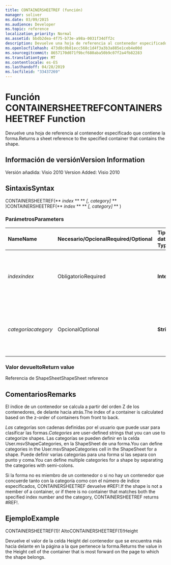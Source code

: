```yaml
---
title: CONTAINERSHEETREF (función)
manager: soliver
ms.date: 03/09/2015
ms.audience: Developer
ms.topic: reference
localization_priority: Normal
ms.assetid: bbdb2dea-4f75-b73e-a98a-0031f34dff2c
description: Devuelve una hoja de referencia al contenedor especificado que contiene la forma.
ms.openlocfilehash: 473d8c0b81ecc568c1d4f3a3b3a885e1ceb4e00d
ms.sourcegitcommit: 8657170d071f9bcf680aba50b9c07f2a4fb82283
ms.translationtype: MT
ms.contentlocale: es-ES
ms.lasthandoff: 04/28/2019
ms.locfileid: "33437269"
---
```

# <a name="containersheetref-function"></a><span data-ttu-id="e2eec-103">Función CONTAINERSHEETREF</span><span class="sxs-lookup"><span data-stu-id="e2eec-103">CONTAINERSHEETREF Function</span></span>

<span data-ttu-id="e2eec-104">Devuelve una hoja de referencia al contenedor especificado que contiene la forma.</span><span class="sxs-lookup"><span data-stu-id="e2eec-104">Returns a sheet reference to the specified container that contains the shape.</span></span>
  
## <a name="version-information"></a><span data-ttu-id="e2eec-105">Información de versión</span><span class="sxs-lookup"><span data-stu-id="e2eec-105">Version Information</span></span>

<span data-ttu-id="e2eec-106">Versión añadida: Visio 2010
</span><span class="sxs-lookup"><span data-stu-id="e2eec-106">Version Added: Visio 2010</span></span> 
  
## <a name="syntax"></a><span data-ttu-id="e2eec-107">Sintaxis</span><span class="sxs-lookup"><span data-stu-id="e2eec-107">Syntax</span></span>

<span data-ttu-id="e2eec-108">CONTAINERSHEETREF(\*\* *index* \*\* \*\* *[, category]* \*\* )</span><span class="sxs-lookup"><span data-stu-id="e2eec-108">CONTAINERSHEETREF(\*\* *index* \*\* \*\* *[, category]* \*\* )</span></span> 
  
### <a name="parameters"></a><span data-ttu-id="e2eec-109">Parámetros</span><span class="sxs-lookup"><span data-stu-id="e2eec-109">Parameters</span></span>

|<span data-ttu-id="e2eec-110">**Name**</span><span class="sxs-lookup"><span data-stu-id="e2eec-110">**Name**</span></span>|<span data-ttu-id="e2eec-111">**Necesario/Opcional**</span><span class="sxs-lookup"><span data-stu-id="e2eec-111">**Required/Optional**</span></span>|<span data-ttu-id="e2eec-112">**Tipo de datos**</span><span class="sxs-lookup"><span data-stu-id="e2eec-112">**Data Type**</span></span>|<span data-ttu-id="e2eec-113">**Descripción**</span><span class="sxs-lookup"><span data-stu-id="e2eec-113">**Description**</span></span>|
|:-----|:-----|:-----|:-----|
| <span data-ttu-id="e2eec-114">_index_</span><span class="sxs-lookup"><span data-stu-id="e2eec-114">_index_</span></span> <br/> |<span data-ttu-id="e2eec-115">Obligatorio</span><span class="sxs-lookup"><span data-stu-id="e2eec-115">Required</span></span>  <br/> |<span data-ttu-id="e2eec-116">**Integer**</span><span class="sxs-lookup"><span data-stu-id="e2eec-116">**Integer**</span></span> <br/> |<span data-ttu-id="e2eec-p101">Índice basado en 1 del contenedor. Para obtener más información, vea los comentarios.</span><span class="sxs-lookup"><span data-stu-id="e2eec-p101">The 1-based index of the container. See Remarks for more information.</span></span>  <br/> |
| <span data-ttu-id="e2eec-119">_categoría_</span><span class="sxs-lookup"><span data-stu-id="e2eec-119">_category_</span></span> <br/> |<span data-ttu-id="e2eec-120">Opcional</span><span class="sxs-lookup"><span data-stu-id="e2eec-120">Optional</span></span>  <br/> |<span data-ttu-id="e2eec-121">**String**</span><span class="sxs-lookup"><span data-stu-id="e2eec-121">**String**</span></span> <br/> |<span data-ttu-id="e2eec-p102">Categoría del contenedor. Para obtener más información, vea los comentarios.</span><span class="sxs-lookup"><span data-stu-id="e2eec-p102">The category of the container. See Remarks for more information.</span></span>  <br/> |
   
### <a name="return-value"></a><span data-ttu-id="e2eec-124">Valor devuelto</span><span class="sxs-lookup"><span data-stu-id="e2eec-124">Return value</span></span>

<span data-ttu-id="e2eec-125">Referencia de ShapeSheet</span><span class="sxs-lookup"><span data-stu-id="e2eec-125">ShapeSheet reference</span></span>
  
## <a name="remarks"></a><span data-ttu-id="e2eec-126">Comentarios</span><span class="sxs-lookup"><span data-stu-id="e2eec-126">Remarks</span></span>

<span data-ttu-id="e2eec-127">El índice de un contenedor se calcula a partir del orden Z de los contenedores, de delante hacia atrás.</span><span class="sxs-lookup"><span data-stu-id="e2eec-127">The index of a container is calculated based on the z-order of containers from front to back.</span></span>
  
 <span data-ttu-id="e2eec-128">*Las*  categorías son cadenas definidas por el usuario que puede usar para clasificar las formas.</span><span class="sxs-lookup"><span data-stu-id="e2eec-128">*Categories*  are user-defined strings that you can use to categorize shapes.</span></span> <span data-ttu-id="e2eec-129">Las categorías se pueden definir en la celda User.msvShapeCategories, en la ShapeSheet de una forma.</span><span class="sxs-lookup"><span data-stu-id="e2eec-129">You can define categories in the User.msvShapeCategories cell in the ShapeSheet for a shape.</span></span> <span data-ttu-id="e2eec-130">Puede definir varias categorías para una forma si las separa con punto y coma.</span><span class="sxs-lookup"><span data-stu-id="e2eec-130">You can define multiple categories for a shape by separating the categories with semi-colons.</span></span> 
  
<span data-ttu-id="e2eec-131">Si la forma no es miembro de un contenedor o si no hay un contenedor que concuerde tanto con la categoría como con el número de índice especificados, CONTAINERSHEETREF devuelve #REF!.</span><span class="sxs-lookup"><span data-stu-id="e2eec-131">If the shape is not a member of a container, or if there is no container that matches both the specified index number and the category, CONTAINERSHEETREF returns #REF!.</span></span>
  
## <a name="example"></a><span data-ttu-id="e2eec-132">Ejemplo</span><span class="sxs-lookup"><span data-stu-id="e2eec-132">Example</span></span>

<span data-ttu-id="e2eec-133">CONTAINERSHEETREF(1)! Alto</span><span class="sxs-lookup"><span data-stu-id="e2eec-133">CONTAINERSHEETREF(1)!Height</span></span> 
  
<span data-ttu-id="e2eec-134">Devuelve el valor de la celda Height del contenedor que se encuentra más hacia delante en la página a la que pertenece la forma.</span><span class="sxs-lookup"><span data-stu-id="e2eec-134">Returns the value in the Height cell of the container that is most forward on the page to which the shape belongs.</span></span> 
  

